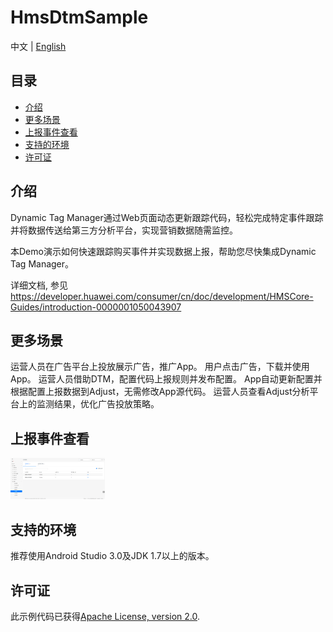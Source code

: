 # HmsDtmSample

中文 | [English](https://github.com/HMS-Core/hms-dtm-demo-android-studio/blob/master/README.md)

## 目录

 * [介绍](#介绍)
 * [更多场景 ](#更多场景 )
 * [上报事件查看](#上报事件查看)
 * [支持的环境](#支持的环境)
 * [许可证](#许可证)


## 介绍
Dynamic Tag Manager通过Web页面动态更新跟踪代码，轻松完成特定事件跟踪并将数据传送给第三方分析平台，实现营销数据随需监控。

本Demo演示如何快速跟踪购买事件并实现数据上报，帮助您尽快集成Dynamic Tag Manager。

详细文档, 参见 https://developer.huawei.com/consumer/cn/doc/development/HMSCore-Guides/introduction-0000001050043907

## 更多场景
运营人员在广告平台上投放展示广告，推广App。
用户点击广告，下载并使用App。
运营人员借助DTM，配置代码上报规则并发布配置。
App自动更新配置并根据配置上报数据到Adjust，无需修改App源代码。
运营人员查看Adjust分析平台上的监测结果，优化广告投放策略。

## 上报事件查看
   <img src="result_2.png" width = 30% height = 30%>

## 支持的环境
推荐使用Android Studio 3.0及JDK 1.7以上的版本。

## 许可证
此示例代码已获得[Apache License, version 2.0](http://www.apache.org/licenses/LICENSE-2.0).